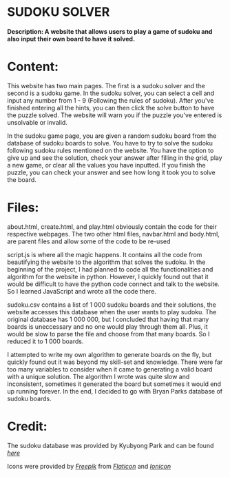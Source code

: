 # SUDOKU SOLVER

#### Description: A website that allows users to play a game of sudoku and also input their own board to have it solved.

# Content:

This website has two main pages. The first is a sudoku solver and the second is a sudoku game.
In the sudoku solver, you can select a cell and input any number from 1 - 9 (Following the rules of sudoku). After you've finished entering all the hints, you can then click the solve button to have the puzzle solved. The website will warn you if the puzzle you've entered is unsolvable or invalid.

In the sudoku game page, you are given a random sudoku board from the database of sudoku boards to solve. You have to try to solve the sudoku following sudoku rules mentioned on the website. You have the option to give up and see the solution, check your answer after filling in the grid, play a new game, or clear all the values you have inputted. If you finish the puzzle, you can check your answer and see how long it took you to solve the board.

# Files:

about.html, create.html, and play.html obviously contain the code for their respective webpages. The two other html files, navbar.html and body.html, are parent files and allow some of the code to be re-used

script.js is where all the magic happens. It contains all the code from beautifying the website to the algorithm that solves the sudoku. In the beginning of the project, I had planned to code all the functionalities and algorithm for the website in python. However, I quickly found out that it would be difficult to have the python code connect and talk to the website. So I learned JavaScript and wrote all the code there.

sudoku.csv contains a list of 1 000 sudoku boards and their solutions, the website accesses this database when the user wants to play sudoku. The original database has 1 000 000, but I concluded that having that many boards is uneccessary and no one would play through them all. Plus, it would be slow to parse the file and choose from that many boards. So I reduced it to 1 000 boards.

I attempted to write my own algorithm to generate boards on the fly, but quickly found out it was beyond my skill-set and knowledge. There were far too many variables to consider when it came to generating a valid board with a unique solution. The algorithm I wrote was quite slow and inconsistent, sometimes it generated the board but sometimes it would end up running forever. In the end, I decided to go with Bryan Parks database of sudoku boards.

# Credit:

The sudoku database was provided by Kyubyong Park and can be found [_here_](https://www.kaggle.com/bryanpark/sudoku)

Icons were provided by [_Freepik_](https://www.freepik.com) from [_Flaticon_](https://www.flaticon.com) and [_Ionicon_](https://ionic.io/ionicons)
